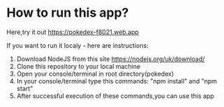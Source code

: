 # How to run this app?
Here,try it out https://pokedex-f8021.web.app

If you want to run it localy - here are instructions:
1) Download NodeJS from this site https://nodejs.org/uk/download/
2) Clone this repository to your local machine
3) Open your console/terminal in root directory(pokedex)
4) In your console/terminal type this commands: "npm install" and "npm start"
5) After successful execution of these commands,you can use this app    
    
